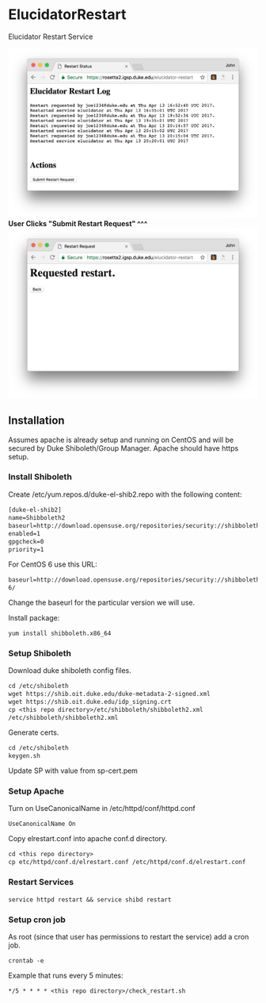 # ElucidatorRestart
Elucidator Restart Service

![alt text](https://github.com/Duke-GCB/ElucidatorRestart/raw/master/docs/FirstScreen.png "First Screen")
__User Clicks "Submit Restart Request" ^^^__
![alt text](https://github.com/Duke-GCB/ElucidatorRestart/raw/master/docs/SecondScreen.png "Second Screen")


## Installation
Assumes apache is already setup and running on CentOS and will be secured by Duke Shiboleth/Group Manager.
Apache should have https setup. 

### Install Shiboleth
Create /etc/yum.repos.d/duke-el-shib2.repo with the following content:
```
[duke-el-shib2]
name=Shibboleth2
baseurl=http://download.opensuse.org/repositories/security://shibboleth/CentOS_5/
enabled=1
gpgcheck=0
priority=1
```
For CentOS 6 use this URL:
```
baseurl=http://download.opensuse.org/repositories/security://shibboleth/CentOS_CentOS-6/
```

Change the baseurl for the particular version we will use.

Install package:
```
yum install shibboleth.x86_64
```

### Setup Shiboleth
Download duke shiboleth config files.
```
cd /etc/shiboleth
wget https://shib.oit.duke.edu/duke-metadata-2-signed.xml
wget https://shib.oit.duke.edu/idp_signing.crt
cp <this repo directory>/etc/shibboleth/shibboleth2.xml /etc/shibboleth/shibboleth2.xml
```

Generate certs.
```
cd /etc/shiboleth
keygen.sh
```
Update SP with value from sp-cert.pem


### Setup Apache
Turn on UseCanonicalName in /etc/httpd/conf/httpd.conf
```
UseCanonicalName On
```

Copy elrestart.conf into apache conf.d directory.
```
cd <this repo directory>
cp etc/httpd/conf.d/elrestart.conf /etc/httpd/conf.d/elrestart.conf
```

### Restart Services
```
service httpd restart && service shibd restart
```

### Setup cron job
As root (since that user has permissions to restart the service) add a cron job.
```
crontab -e
```
Example that runs every 5 minutes:
```
*/5 * * * * <this repo directory>/check_restart.sh
```


